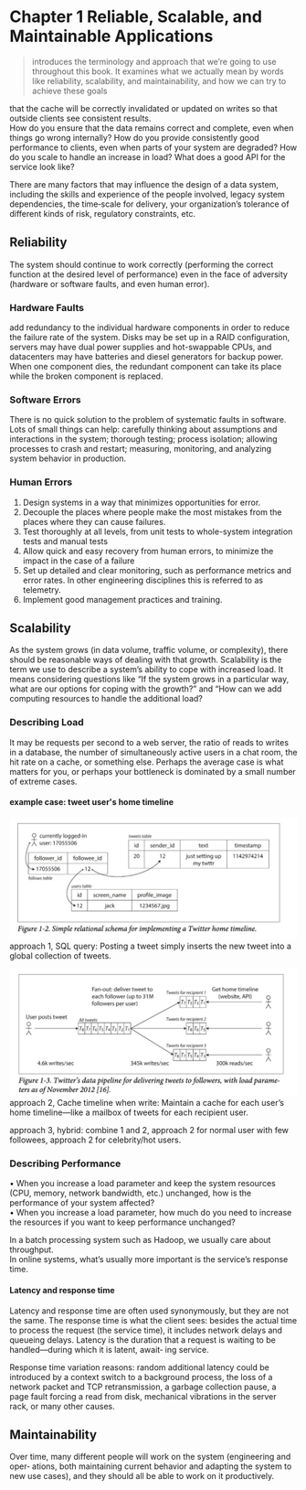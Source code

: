# Chapter 1 Reliable, Scalable, and Maintainable Applications
> introduces  the  terminology  and  approach  that  we’re  going  to  use
throughout this book. It examines what we actually mean by words like reliability, scalability, and maintainability, and how we can try to achieve these goals

that  the  cache  will  be  correctly  invalidated  or  updated  on  writes  so  that  outside  clients  see  consistent  results.  
How  do you  ensure  that  the  data  remains  correct  and  complete,  even  when  things  go  wrong internally? How do you provide consistently good performance to clients, even when parts of your system are degraded? How do you scale to handle an increase in load? What does a good API for the service look like?

There are many factors that may influence the design of a data system, including the skills  and  experience  of  the  people  involved,  legacy  system  dependencies,  the  time‐scale  for  delivery,  your  organization’s  tolerance  of  different  kinds  of  risk,  regulatory constraints, etc. 


## Reliability
The system should continue to work correctly (performing the correct function at the desired level of performance) even in the face of adversity (hardware or software faults, and even human error). 

### Hardware Faults
add  redundancy  to  the  individual  hardware  components in order to reduce the failure rate of the system. Disks may be set up in a RAID configuration,  servers  may  have  dual  power  supplies  and  hot-swappable  CPUs,  and datacenters  may  have  batteries  and  diesel  generators  for  backup  power.  When one component dies, the redundant component can take its place while the broken component  is  replaced.

### Software Errors
There  is  no  quick  solution  to  the  problem  of  systematic  faults  in  software.  Lots  of small  things  can  help:  carefully  thinking  about  assumptions  and  interactions  in  the system;  thorough  testing;  process  isolation;  allowing  processes  to  crash  and  restart;
measuring,  monitoring,  and  analyzing  system  behavior  in  production.  

### Human Errors
1. Design  systems  in  a  way  that  minimizes  opportunities  for  error.
2. Decouple the places where people make the most mistakes from the places where they  can  cause  failures.
3. Test thoroughly at all levels, from unit tests to whole-system integration tests and manual  tests
4. Allow quick and easy recovery from human errors, to minimize the impact in the case of a failure
5. Set  up  detailed  and  clear  monitoring,  such  as  performance  metrics  and  error rates.  In  other  engineering  disciplines  this  is  referred  to  as  telemetry.
6. Implement good management practices and training.

## Scalability
As the system grows (in data volume, traffic volume, or complexity), there should be reasonable ways of dealing with that growth. Scalability  is  the  term  we  use  to  describe  a  system’s  ability  to  cope  with  increased
load. It means considering questions like “If the system grows in a particular way, what are our options for coping with the growth?” and “How can we add computing resources to handle the additional load?

### Describing Load
It  may  be  requests  per  second  to  a  web server, the ratio of reads to writes in a database, the number of simultaneously active
users in a chat room, the hit rate on a cache, or something else. Perhaps the average case  is  what  matters  for  you,  or  perhaps  your  bottleneck  is  dominated  by  a  small number of extreme cases.

#### example case: tweet user's home timeline
![approach 1](./imgs/tweet1.png)
approach 1, SQL query: Posting  a  tweet  simply  inserts  the  new  tweet  into  a  global  collection  of  tweets.  

![approach 2](./imgs/tweet2.png)
approach 2, Cache timeline when write: Maintain  a  cache  for  each  user’s  home  timeline—like  a  mailbox  of  tweets  for each  recipient  user.  

approach 3, hybrid: combine 1 and 2, approach 2 for normal user with few followees, approach 2 for celebrity/hot users.

### Describing Performance
• When you increase a load parameter and keep the system resources (CPU, memory, network bandwidth, etc.) unchanged, how is the performance of your system
affected?  
• When  you  increase  a  load  parameter,  how  much  do  you  need  to  increase  the resources if you want to keep performance unchanged?

In a batch processing system such as Hadoop, we usually care about throughput.  
In online systems, what’s usually more important is the service’s  response  time.  

#### Latency  and  response  time
Latency  and  response  time  are  often  used  synonymously,  but  they
are not the same. The response time is what the client sees: besides
the actual time to process the request (the service time), it includes
network delays and queueing delays. Latency is the duration that a
request  is  waiting  to  be  handled—during  which  it  is  latent,  await‐
ing service.


Response time variation reasons: random  additional latency could be introduced by a context switch to a background process, the loss of a
network  packet  and  TCP  retransmission,  a  garbage  collection  pause,  a  page  fault
forcing a read from disk, mechanical vibrations in the server rack, or many other
causes.


## Maintainability
Over time, many different people will work on the system (engineering and oper‐
ations,  both  maintaining  current  behavior  and  adapting  the  system  to  new  use
cases), and they should all be able to work on it productively.
